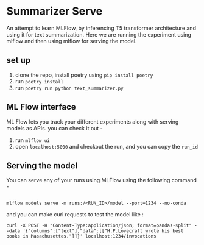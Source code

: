 # Summarizer Serve 

An attempt to learn MLFlow, by inferencing T5 transformer architecture and using it for text summarization.
Here we are running the experiment using mlflow and then using mlflow for serving the model. 

## set up
1. clone the repo, install poetry using `pip install poetry`
2. run `poetry install`
3. run `poetry run python text_summarizer.py `

## ML Flow interface 

ML Flow lets you track your different experiments along with serving models as APIs.
you can check it out - 
1. run `mlflow ui`
2. open `localhost:5000` and checkout the run, and you can copy the `run_id`

## Serving the model 
You can serve any of your runs using MLFlow using the following command -<br>
```shell

mlflow models serve -m runs:/<RUN_ID>/model --port=1234 --no-conda

```
and you can make curl requests to test the model like :<br>

```shell
curl -X POST -H "Content-Type:application/json; format=pandas-split" --data '{"columns":["text"],"data":[["H.P.Lovecraft wrote his best books in Masachusettes."]]}' localhost:1234/invocations

```
